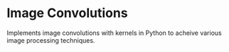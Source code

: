 # Image Convolutions
Implements image convolutions with kernels in Python to acheive various image processing techniques.
